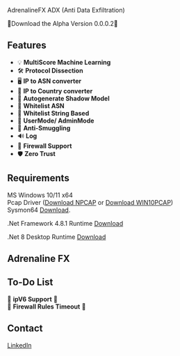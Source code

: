 
AdrenalineFX ADX (Anti Data Exfiltration)

💾Download the Alpha Version 0.0.0.2💾

## Features
- 💡 **MultiScore Machine Learning**<br>
- 🛠️ **Protocol Dissection**<br>
- 🖥️ **IP to ASN converter** <br>
- 📝 **IP to Country converter**<br>
- 🔄 **Autogenerate Shadow Model**<br>
- 🧾 **Whitelist ASN**<br>
- 🧾 **Whitelist String Based**<br>
- 🐤 **UserMode/ AdminMode**<br>
- 🛑 **Anti-Smuggling**<br>
- 🔊 **Log**<br>
- 🚀 **Firewall Support**<br>
- 🛡️ **Zero Trust**


## Requirements
MS Windows 10/11 x64<br>
Pcap Driver ([Download NPCAP](https://npcap.com/#download) or [Download WIN10PCAP](https://www.win10pcap.org/))<br>
Sysmon64 [Download](https://learn.microsoft.com/en-us/sysinternals/downloads/sysmon).<br>

.Net Framework 4.8.1 Runtime [Download](https://dotnet.microsoft.com/en-us/download/dotnet-framework/thank-you/net481-web-installer)<br>

.Net 8 Desktop Runtime [Download](https://download.visualstudio.microsoft.com/download/pr/907765b0-2bf8-494e-93aa-5ef9553c5d68/a9308dc010617e6716c0e6abd53b05ce/windowsdesktop-runtime-8.0.8-win-x64.exe)<br>
    

## Adrenaline FX





## To-Do List
:penguin: **ipV6 Support** :penguin:<br>
:penguin: **Firewall Rules Timeout** :penguin:<br>


## Contact
[LinkedIn](https://www.linkedin.com/in/roberto-m-7b8314149)



